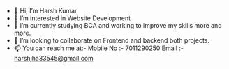 - 👋 Hi, I’m Harsh Kumar
- 👀 I’m interested in Website Development 
- 🌱 I’m currently studying BCA and working to improve my skills more and more.
- 💞️ I’m looking to collaborate on Frontend and backend both projects.
- 📫 You can reach me at:-
     Mobile No :- 7011290250
     Email :- harshjha33545@gmail.com

<!---
hxrshcodes/hxrshcodes is a ✨ special ✨ repository because its `README.md` (this file) appears on your GitHub profile.
You can click the Preview link to take a look at your changes.
--->
